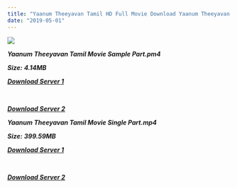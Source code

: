 ```yaml
---
title: "Yaanum Theeyavan Tamil HD Full Movie Download Yaanum Theeyavan Tamil HD Movie Download"
date: "2019-05-01"
---
```


![](https://images.moviebuff.com/87ad9628-71bf-48b6-8915-f7ee8beb85d9?w=1000)

**_Yaanum Theeyavan Tamil Movie Sample Part.pm4_**

**_Size:_**  **_4.14MB_**  

**_[Download Server 1](http://s20.uptofiles.net//files/Tamil{1d8d357801e2f4b6710faa3d835097c5c618a0f0fcded2c527300dcab25e4b83}202017{1d8d357801e2f4b6710faa3d835097c5c618a0f0fcded2c527300dcab25e4b83}20Movies/Yaanum{1d8d357801e2f4b6710faa3d835097c5c618a0f0fcded2c527300dcab25e4b83}20Theeyavan{1d8d357801e2f4b6710faa3d835097c5c618a0f0fcded2c527300dcab25e4b83}20(2017)/Yaanum{1d8d357801e2f4b6710faa3d835097c5c618a0f0fcded2c527300dcab25e4b83}20Theeyavan{1d8d357801e2f4b6710faa3d835097c5c618a0f0fcded2c527300dcab25e4b83}20(640x360)/Yaanum{1d8d357801e2f4b6710faa3d835097c5c618a0f0fcded2c527300dcab25e4b83}20Theeyavan{1d8d357801e2f4b6710faa3d835097c5c618a0f0fcded2c527300dcab25e4b83}20Sample{1d8d357801e2f4b6710faa3d835097c5c618a0f0fcded2c527300dcab25e4b83}20(640x360).mp4)_**

**_[  
](http://s20.uptofiles.net//files/Tamil{1d8d357801e2f4b6710faa3d835097c5c618a0f0fcded2c527300dcab25e4b83}202017{1d8d357801e2f4b6710faa3d835097c5c618a0f0fcded2c527300dcab25e4b83}20Movies/Yaanum{1d8d357801e2f4b6710faa3d835097c5c618a0f0fcded2c527300dcab25e4b83}20Theeyavan{1d8d357801e2f4b6710faa3d835097c5c618a0f0fcded2c527300dcab25e4b83}20(2017)/Yaanum{1d8d357801e2f4b6710faa3d835097c5c618a0f0fcded2c527300dcab25e4b83}20Theeyavan{1d8d357801e2f4b6710faa3d835097c5c618a0f0fcded2c527300dcab25e4b83}20(640x360)/Yaanum{1d8d357801e2f4b6710faa3d835097c5c618a0f0fcded2c527300dcab25e4b83}20Theeyavan{1d8d357801e2f4b6710faa3d835097c5c618a0f0fcded2c527300dcab25e4b83}20Sample{1d8d357801e2f4b6710faa3d835097c5c618a0f0fcded2c527300dcab25e4b83}20(640x360).mp4)_**

**_[Download Server 2](http://s20.uptofiles.net//files/Tamil{1d8d357801e2f4b6710faa3d835097c5c618a0f0fcded2c527300dcab25e4b83}202017{1d8d357801e2f4b6710faa3d835097c5c618a0f0fcded2c527300dcab25e4b83}20Movies/Yaanum{1d8d357801e2f4b6710faa3d835097c5c618a0f0fcded2c527300dcab25e4b83}20Theeyavan{1d8d357801e2f4b6710faa3d835097c5c618a0f0fcded2c527300dcab25e4b83}20(2017)/Yaanum{1d8d357801e2f4b6710faa3d835097c5c618a0f0fcded2c527300dcab25e4b83}20Theeyavan{1d8d357801e2f4b6710faa3d835097c5c618a0f0fcded2c527300dcab25e4b83}20(640x360)/Yaanum{1d8d357801e2f4b6710faa3d835097c5c618a0f0fcded2c527300dcab25e4b83}20Theeyavan{1d8d357801e2f4b6710faa3d835097c5c618a0f0fcded2c527300dcab25e4b83}20Sample{1d8d357801e2f4b6710faa3d835097c5c618a0f0fcded2c527300dcab25e4b83}20(640x360).mp4)_**

**_Yaanum Theeyavan Tamil Movie Single Part.mp4_**

**_Size:_** **_399.59MB_**  

**_[Download Server 1](http://s20.uptofiles.net//files/Tamil{1d8d357801e2f4b6710faa3d835097c5c618a0f0fcded2c527300dcab25e4b83}202017{1d8d357801e2f4b6710faa3d835097c5c618a0f0fcded2c527300dcab25e4b83}20Movies/Yaanum{1d8d357801e2f4b6710faa3d835097c5c618a0f0fcded2c527300dcab25e4b83}20Theeyavan{1d8d357801e2f4b6710faa3d835097c5c618a0f0fcded2c527300dcab25e4b83}20(2017)/Yaanum{1d8d357801e2f4b6710faa3d835097c5c618a0f0fcded2c527300dcab25e4b83}20Theeyavan{1d8d357801e2f4b6710faa3d835097c5c618a0f0fcded2c527300dcab25e4b83}20(640x360)/Yaanum{1d8d357801e2f4b6710faa3d835097c5c618a0f0fcded2c527300dcab25e4b83}20Theeyavan{1d8d357801e2f4b6710faa3d835097c5c618a0f0fcded2c527300dcab25e4b83}20(640x360).mp4)_**

**_[  
](http://s20.uptofiles.net//files/Tamil{1d8d357801e2f4b6710faa3d835097c5c618a0f0fcded2c527300dcab25e4b83}202017{1d8d357801e2f4b6710faa3d835097c5c618a0f0fcded2c527300dcab25e4b83}20Movies/Yaanum{1d8d357801e2f4b6710faa3d835097c5c618a0f0fcded2c527300dcab25e4b83}20Theeyavan{1d8d357801e2f4b6710faa3d835097c5c618a0f0fcded2c527300dcab25e4b83}20(2017)/Yaanum{1d8d357801e2f4b6710faa3d835097c5c618a0f0fcded2c527300dcab25e4b83}20Theeyavan{1d8d357801e2f4b6710faa3d835097c5c618a0f0fcded2c527300dcab25e4b83}20(640x360)/Yaanum{1d8d357801e2f4b6710faa3d835097c5c618a0f0fcded2c527300dcab25e4b83}20Theeyavan{1d8d357801e2f4b6710faa3d835097c5c618a0f0fcded2c527300dcab25e4b83}20(640x360).mp4)_**

**_[Download Server 2](http://s20.uptofiles.net//files/Tamil{1d8d357801e2f4b6710faa3d835097c5c618a0f0fcded2c527300dcab25e4b83}202017{1d8d357801e2f4b6710faa3d835097c5c618a0f0fcded2c527300dcab25e4b83}20Movies/Yaanum{1d8d357801e2f4b6710faa3d835097c5c618a0f0fcded2c527300dcab25e4b83}20Theeyavan{1d8d357801e2f4b6710faa3d835097c5c618a0f0fcded2c527300dcab25e4b83}20(2017)/Yaanum{1d8d357801e2f4b6710faa3d835097c5c618a0f0fcded2c527300dcab25e4b83}20Theeyavan{1d8d357801e2f4b6710faa3d835097c5c618a0f0fcded2c527300dcab25e4b83}20(640x360)/Yaanum{1d8d357801e2f4b6710faa3d835097c5c618a0f0fcded2c527300dcab25e4b83}20Theeyavan{1d8d357801e2f4b6710faa3d835097c5c618a0f0fcded2c527300dcab25e4b83}20(640x360).mp4)_**
